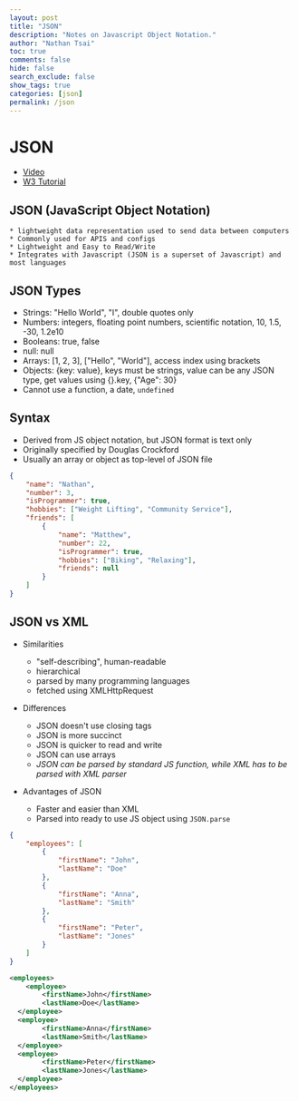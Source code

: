 ```yaml
---
layout: post
title: "JSON"
description: "Notes on Javascript Object Notation."
author: "Nathan Tsai"
toc: true
comments: false
hide: false
search_exclude: false
show_tags: true
categories: [json]
permalink: /json
---
```


# JSON
* [Video](https://www.youtube.com/watch?v=GpOO5iKzOmY)
* [W3 Tutorial](https://www.w3schools.com/js/js_json_intro.asp)


## JSON (JavaScript Object Notation)
    * lightweight data representation used to send data between computers
    * Commonly used for APIS and configs
    * Lightweight and Easy to Read/Write
    * Integrates with Javascript (JSON is a superset of Javascript) and most languages

## JSON Types
* Strings: "Hello World", "I", double quotes only
* Numbers: integers, floating point numbers, scientific notation, 10, 1.5, -30, 1.2e10
* Booleans: true, false
* null: null
* Arrays: [1, 2, 3], ["Hello", "World"], access index using brackets
* Objects: {key: value}, keys must be strings, value can be any JSON type, get values using {}.key, {"Age": 30}
* Cannot use a function, a date, `undefined`

## Syntax
* Derived from JS object notation, but JSON format is text only
* Originally specified by Douglas Crockford
* Usually an array or object as top-level of JSON file

```json
{
    "name": "Nathan",
    "number": 3,
    "isProgrammer": true,
    "hobbies": ["Weight Lifting", "Community Service"],
    "friends": [
        {
            "name": "Matthew",
            "number": 22,
            "isProgrammer": true,
            "hobbies": ["Biking", "Relaxing"],
            "friends": null
        }
    ]
}
```


## JSON vs XML
* Similarities
    * "self-describing", human-readable
    * hierarchical
    * parsed by many programming languages
    * fetched using XMLHttpRequest

* Differences
    * JSON doesn't use closing tags
    * JSON is more succinct
    * JSON is quicker to read and write
    * JSON can use arrays
    * *JSON can be parsed by standard JS function, while XML has to be parsed with XML parser*

* Advantages of JSON
    * Faster and easier than XML
    * Parsed into ready to use JS object using `JSON.parse`

```json
{
    "employees": [
        {
            "firstName": "John",
            "lastName": "Doe"
        },
        {
            "firstName": "Anna",
            "lastName": "Smith"
        },
        {
            "firstName": "Peter",
            "lastName": "Jones"
        }
    ]
}
```

```xml
<employees>
    <employee>
        <firstName>John</firstName>
        <lastName>Doe</lastName>
  </employee>
  <employee>
        <firstName>Anna</firstName>
        <lastName>Smith</lastName>
  </employee>
  <employee>
        <firstName>Peter</firstName>
        <lastName>Jones</lastName>
  </employee>
</employees>
```